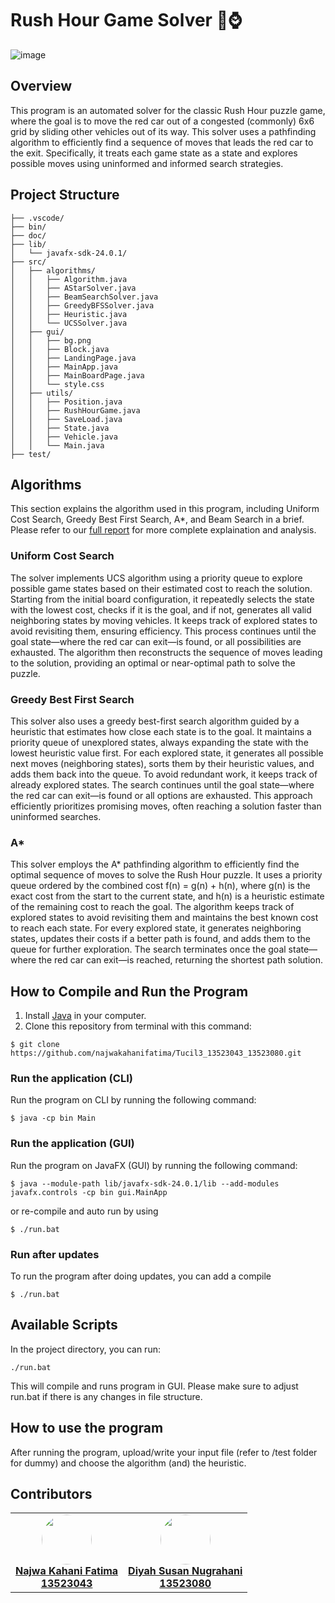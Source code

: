 # Rush Hour Game Solver 🚗⌚
![image](https://github.com/user-attachments/assets/eea3b520-bdc6-43a5-8892-c2cea1771383)

## Overview
This program is an automated solver for the classic Rush Hour puzzle game, where the goal is to move the red car out of a congested (commonly) 6x6 grid by sliding other vehicles out of its way. This solver uses a pathfinding algorithm to efficiently find a sequence of moves that leads the red car to the exit. Specifically, it treats each game state as a state and explores possible moves using uninformed and informed search strategies. 

## Project Structure
```
├── .vscode/
├── bin/
├── doc/
├── lib/
│   └── javafx-sdk-24.0.1/
├── src/
│   ├── algorithms/
│   │   ├── Algorithm.java
│   │   ├── AStarSolver.java
│   │   ├── BeamSearchSolver.java
│   │   ├── GreedyBFSSolver.java
│   │   ├── Heuristic.java
│   │   └── UCSSolver.java
│   ├── gui/
│   │   ├── bg.png
│   │   ├── Block.java
│   │   ├── LandingPage.java
│   │   ├── MainApp.java
│   │   ├── MainBoardPage.java
│   │   └── style.css
│   ├── utils/
│   │   ├── Position.java
│   │   ├── RushHourGame.java
│   │   ├── SaveLoad.java
│   │   ├── State.java
│   │   ├── Vehicle.java
│   │   └── Main.java
├── test/

```
## Algorithms
This section explains the algorithm used in this program, including Uniform Cost Search, Greedy Best First Search, A*, and Beam Search in a brief. Please refer to our [full report](./doc/) for more complete explaination and analysis.

### Uniform Cost Search
The solver implements UCS algorithm using a priority queue to explore possible game states based on their estimated cost to reach the solution. Starting from the initial board configuration, it repeatedly selects the state with the lowest cost, checks if it is the goal, and if not, generates all valid neighboring states by moving vehicles. It keeps track of explored states to avoid revisiting them, ensuring efficiency. This process continues until the goal state—where the red car can exit—is found, or all possibilities are exhausted. The algorithm then reconstructs the sequence of moves leading to the solution, providing an optimal or near-optimal path to solve the puzzle.

### Greedy Best First Search
This solver also uses a greedy best-first search algorithm guided by a heuristic that estimates how close each state is to the goal. It maintains a priority queue of unexplored states, always expanding the state with the lowest heuristic value first. For each explored state, it generates all possible next moves (neighboring states), sorts them by their heuristic values, and adds them back into the queue. To avoid redundant work, it keeps track of already explored states. The search continues until the goal state—where the red car can exit—is found or all options are exhausted. This approach efficiently prioritizes promising moves, often reaching a solution faster than uninformed searches.

### A*
This solver employs the A* pathfinding algorithm to efficiently find the optimal sequence of moves to solve the Rush Hour puzzle. It uses a priority queue ordered by the combined cost f(n) = g(n) + h(n), where g(n) is the exact cost from the start to the current state, and h(n) is a heuristic estimate of the remaining cost to reach the goal. The algorithm keeps track of explored states to avoid revisiting them and maintains the best known cost to reach each state. For every explored state, it generates neighboring states, updates their costs if a better path is found, and adds them to the queue for further exploration. The search terminates once the goal state—where the red car can exit—is reached, returning the shortest path solution.

## How to Compile and Run the Program
1. Install [Java](https://www.oracle.com/java/technologies/downloads/?er=221886) in your computer.
2. Clone this repository from terminal with this command:
```
$ git clone https://github.com/najwakahanifatima/Tucil3_13523043_13523080.git
```
### Run the application (CLI)
Run the program on CLI by running the following command:
```
$ java -cp bin Main
```
### Run the application (GUI)
Run the program on JavaFX (GUI) by running the following command:
```
$ java --module-path lib/javafx-sdk-24.0.1/lib --add-modules javafx.controls -cp bin gui.MainApp  
```
or re-compile and auto run by using
```
$ ./run.bat
```

### Run after updates
To run the program after doing updates, you can add a compile 
```
$ ./run.bat
```

## Available Scripts
In the project directory, you can run:
```
./run.bat
```
This will compile and runs program in GUI. Please make sure to adjust run.bat if there is any changes in file structure.

## How to use the program
After running the program, upload/write your input file (refer to /test folder for dummy) and choose the algorithm (and) the heuristic.

## Contributors 
<table>
  <tr>
    <td align="center">
      <a href="https://github.com/najwakahanifatima">
        <img src="https://avatars.githubusercontent.com/najwakahanifatima" width="80" style="border-radius: 50%;" /><br />
        <span><b>Najwa Kahani Fatima </br> 13523043</b></span>
      </a>
    </td>
    <td align="center">
      <a href="https://github.com/DiyahSusan">
        <img src="https://avatars.githubusercontent.com/DiyahSusan" width="80" style="border-radius: 50%;" /><br />
        <span><b> Diyah Susan Nugrahani </br> 13523080 </b></span>
      </a>
    </td>
  </tr>
</table>

